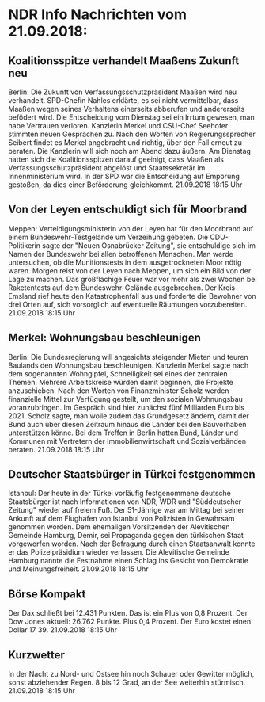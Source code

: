 # NDR Info Nachrichten vom 21.09.2018:


## Koalitionsspitze verhandelt Maaßens Zukunft neu
Berlin: Die Zukunft von Verfassungsschutzpräsident Maaßen wird neu verhandelt. SPD-Chefin Nahles erklärte, es sei nicht vermittelbar, dass Maaßen wegen seines Verhaltens einerseits abberufen und andererseits befödert wird. Die Entscheidung vom Dienstag sei ein Irrtum gewesen, man habe Vertrauen verloren. Kanzlerin Merkel und CSU-Chef Seehofer stimmten neuen Gesprächen zu. Nach den Worten von Regierungssprecher Seibert findet es Merkel angebracht und richtig, über den Fall erneut zu beraten. Die Kanzlerin will sich noch am Abend dazu äußern. Am Dienstag hatten sich die Koalitionsspitzen darauf geeinigt, dass Maaßen als Verfassungsschutzpräsident abgelöst und Staatssekretär im Innenministerium wird. In der SPD war die Entscheidung auf Empörung gestoßen, da dies einer Beförderung gleichkommt. 21.09.2018 18:15 Uhr 

## Von der Leyen entschuldigt sich für Moorbrand
Meppen:  Verteidigungsministerin von der Leyen hat für den Moorbrand auf einem Bundeswehr-Testgelände um Verzeihung gebeten. Die CDU-Politikerin sagte der "Neuen Osnabrücker Zeitung", sie entschuldige sich im Namen der Bundeswehr bei allen betroffenen Menschen. Man werde untersuchen, ob die Munitionstests in dem ausgetrockneten Moor nötig waren. Morgen reist von der Leyen nach Meppen, um sich ein Bild von der Lage zu machen. Das großflächige Feuer war vor mehr als zwei Wochen bei Raketentests auf dem Bundeswehr-Gelände ausgebrochen. Der Kreis Emsland rief heute den Katastrophenfall aus und forderte die Bewohner von drei Orten auf, sich vorsorglich auf eventuelle Räumungen vorzubereiten. 21.09.2018 18:15 Uhr 

## Merkel: Wohnungsbau beschleunigen
Berlin: Die Bundesregierung will angesichts steigender Mieten und teuren Baulands den Wohnungsbau beschleunigen. Kanzlerin Merkel sagte nach dem sogenannten Wohngipfel, Schnelligkeit sei eines der zentralen Themen. Mehrere Arbeitskreise würden damit beginnen, die Projekte anzuschieben. Nach den Worten von Finanzminister Scholz werden finanzielle Mittel zur Verfügung gestellt, um den sozialen Wohnungsbau voranzubringen. Im Gespräch sind hier zunächst fünf Milliarden Euro bis 2021. Scholz sagte, man wolle zudem das Grundgesetz ändern, damit der Bund auch über diesen Zeitraum hinaus die Länder bei den Bauvorhaben unterstützen könne. Bei dem Treffen in Berlin hatten Bund, Länder und Kommunen mit Vertretern der Immobilienwirtschaft und Sozialverbänden beraten. 21.09.2018 18:15 Uhr 

## Deutscher Staatsbürger in Türkei festgenommen
Istanbul:	Der heute in der Türkei vorläufig festgenommene deutsche Staatsbürger ist nach Informationen von NDR, WDR und "Süddeutscher Zeitung" wieder auf freiem Fuß. Der 51-Jährige war am Mittag bei seiner Ankunft auf dem Flughafen von Istanbul von Polizisten in Gewahrsam genommen worden. Dem ehemaligen Vorsitzenden der Alevitischen Gemeinde Hamburg, Demir, sei Propaganda gegen den türkischen Staat vorgeworfen worden. Nach der Befragung durch einen Staatsanwalt konnte er das Polizeipräsidium wieder verlassen. Die Alevitische Gemeinde Hamburg nannte die Festnahme einen Schlag ins Gesicht von Demokratie und Meinungsfreiheit. 21.09.2018 18:15 Uhr 

## Börse Kompakt
Der Dax schließt bei 12.431 Punkten. Das ist ein Plus von 0,8 Prozent. Der Dow Jones aktuell: 26.762 Punkte. Plus 0,4 Prozent. Der Euro kostet einen Dollar 17 39. 21.09.2018 18:15 Uhr 

## Kurzwetter
In der Nacht zu Nord- und Ostsee hin noch Schauer oder Gewitter möglich, sonst abziehender Regen. 8 bis 12 Grad, an der See weiterhin stürmisch. 21.09.2018 18:15 Uhr 
